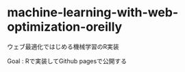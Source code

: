 # machine-learning-with-web-optimization-oreilly
ウェブ最適化ではじめる機械学習のR実装

Goal : Rで実装してGithub pagesで公開する
